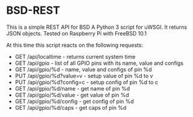 # BSD-REST

This is a simple REST API for BSD
A Python 3 script for uWSGI. It returns JSON objects.
Tested on Raspberry Pi with FreeBSD 10.1

At this time this script reacts on the following requests:

* GET /api/localtime - returns current system time
* GET /api/gpio - list of all GPIO pins with its name, value and configs
* GET /api/gpio/%d - name, value and configs of pin %d
* PUT /api/gpio/%d?value=v - setup value of pin %d to v
* PUT /api/gpio/%d?config=c - setup config of pin %d to c
* GET /api/gpio/%d/name - get name of pin %d
* GET /api/gpio/%d/value - get value of pin %d
* GET /api/gpio/%d/config - get config of pin %d
* GET /api/gpio/%d/caps - get caps of pin %d


